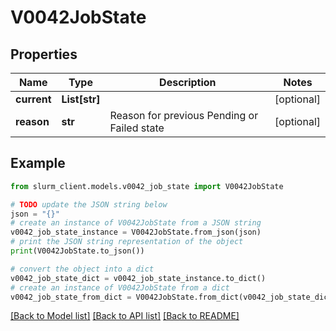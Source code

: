 # V0042JobState


## Properties

Name | Type | Description | Notes
------------ | ------------- | ------------- | -------------
**current** | **List[str]** |  | [optional] 
**reason** | **str** | Reason for previous Pending or Failed state | [optional] 

## Example

```python
from slurm_client.models.v0042_job_state import V0042JobState

# TODO update the JSON string below
json = "{}"
# create an instance of V0042JobState from a JSON string
v0042_job_state_instance = V0042JobState.from_json(json)
# print the JSON string representation of the object
print(V0042JobState.to_json())

# convert the object into a dict
v0042_job_state_dict = v0042_job_state_instance.to_dict()
# create an instance of V0042JobState from a dict
v0042_job_state_from_dict = V0042JobState.from_dict(v0042_job_state_dict)
```
[[Back to Model list]](../README.md#documentation-for-models) [[Back to API list]](../README.md#documentation-for-api-endpoints) [[Back to README]](../README.md)


